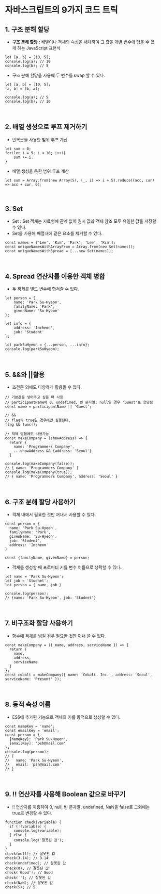 # 자바스크립트의 9가지 코드 트릭

## 1. 구조 분해 할당
- <b>구조 분해 할당</b> : 배열이나 객체의 속성을 해체하여 그 값을 개별 변수에 담을 수 있게 하는 JavaScript 표현식
```
let [a, b] = [10, 5];
console.log(a); // 10
console.log(b); // 5
```
- 구조 분해 할당을 사용해 두 변수를 swap 할 수 있다.
```
let [a, b] = [10, 5];
[a, b] = [b, a];

console.log(a); // 5
console.log(b); // 10
```
<br>

## 2. 배열 생성으로 루프 제거하기
- 반복문을 사용한 범위 루프 계산
```
let sum = 0;
for(let i = 5; i < 10; i++){
    sum += i;
}
```
- 배열 생성을 통한 범위 루프 계산
```
let sum = Array.from(new Array(5), (_, i) => i + 5).reduce((acc, cur) => acc + cur, 0);
```
<br>

## 3. Set
- Set : Set 객체는 자료형에 관계 없이 원시 값과 객체 참조 모두 유일한 값을 저장할 수 있다.
- Set을 사용해 배열내에 같은 요소를 제거할 수 있다.
```
const names = ['Lee', 'Kim', 'Park', 'Lee', 'Kim'];
const uniqueNamesWithArrayFrom = Array.from(new Set(names));
const uniqueNamesWithSpread = [...new Set(names)];
```
<br>

## 4. Spread 연산자를 이용한 객체 병합
- 두 객체를 별도 변수에 합쳐줄 수 있다.
```
let person = {
    name: 'Park Su-Hyeon',
    familyName: 'Park',
    givenName: 'Su-Hyeon'
};

let info = {
    address: 'Incheon',
    job: 'Student'
};

let parkSuHyeon = {...person, ...info};
console.log(parkSuHyeon);
```
<br>

## 5. &&와 ||활용
- 조건문 외에도 다양하게 활용될 수 있다.
```// ||
// 기본값을 넣어주고 싶을 때 사용  
// participantName이 0, undefined, 빈 문자열, null일 경우 'Guest'로 할당됨.
const name = participantName || 'Guest';
  
// &&
// flag가 true일 경우에만 실행된다.
flag && func();
  
// 객체 병합에도 사용가능
const makeCompany = (showAddress) => {
  return {
    name: 'Programmers Company',
    ...showAddress && {address: 'Seoul'}
  }
  
console.log(makeCompany(false));
// { name: 'Programmers Company' }
console.log(makeCompany(true));
// { name: 'Programmers Company', address: 'Seoul' }
```
<br>

## 6. 구조 분해 할당 사용하기
- 객체 내에서 필요한 것만 꺼내서 사용할 수 있다.
```
const person = {
  name: 'Park Su-Hyeon',
  familyName: 'Park',
  givenName: 'Su-Hyeon',
  job: 'Student',
  address: 'Incheon'
}

const {familyName, givenName} = person;
```
- 객체를 생성할 때 프로퍼티 키를 변수 이름으로 생략할 수 있다.
```
let name = 'Park Su-Hyeon';
let job = 'Studnet';
let person = { name, job }

console.log(person);
// {name: 'Park Su-Hyeon', job: 'Studnet'}
```
<br>

## 7. 비구조화 할당 사용하기
- 함수에 객체를 넘길 경우 필요한 것만 꺼내 쓸 수 있다.
```
const makeCompany = ({ name, address, serviceName }) => {
  return {
    name,
    address,
    serviceName
  }
};
const cobalt = makeCompany({ name: 'Cobalt. Inc.', address: 'Seoul', serviceName: 'Present' });
```
<br>

## 8. 동적 속성 이름
- ES6에 추가된 기능으로 객체의 키를 동적으로 생성할 수 있다.
```
const nameKey = 'name';
const emailKey = 'email';
const person = {
  [nameKey]: 'Park Su-Hyeon',
  [emailKey]: 'psh@mail.com'
};
console.log(person);
// {
//   name: 'Park Su-Hyeon',
//   email: 'psh@mail.com'
// }
```
<br>

## 9. !! 연산자를 사용해 Boolean 값으로 바꾸기
- !! 연산자를 이용하여 0, null, 빈 문자열, undefined, NaN을 false로 그외에는 true로 변경할 수 있다.
```
function check(variable) {
  if (!!variable) {
    console.log(variable);
  } else {
    console.log('잘못된 값');
  }
}
check(null); // 잘못된 값
check(3.14); // 3.14
check(undefined); // 잘못된 값
check(0); // 잘못된 값
check('Good'); // Good
check(''); // 잘못된 값
check(NaN); // 잘못된 값
check(5); // 5
```
